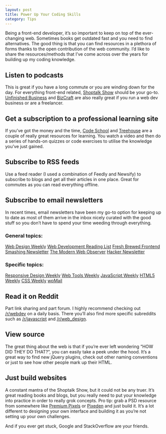 ```yaml
---
layout: post
title: Power Up Your Coding Skills
category: Tips
---
```


Being a front-end developer, it’s so important to keep on top of the ever-changing web. Sometimes books get outdated fast and you need to find alternatives. The good thing is that you can find resources in a plethora of forms thanks to the open contribution of the web community. I’d like to share the resources/methods that I’ve come across over the years for building up my coding knowledge.

## Listen to podcasts

This is great if you have a long commute or you are winding down for the day. For everything front-end related, [Shoptalk Show](http://shoptalkshow.com/) should be your go-to. [Unfinished Business](http://unfinished.bz/) and [BizCraft](http://unmatchedstyle.com/bizcraft) are also really great if you run a web dev business or are a freelancer.

## Get a subscription to a professional learning site

If you’ve got the money and the time, [Code School](http://codeschool.com/) and [Treehouse](http://treehouse.com/) are a couple of really great resources for learning. You watch a video and then do a series of hands-on quizzes or code exercises to utilise the knowledge you’ve just gained.

## Subscribe to RSS feeds

Use a feed reader (I used a combination of Feedly and Newsify) to subscribe to blogs and get all their articles in one place. Great for commutes as you can read everything offline.

## Subscribe to email newsletters

In recent times, email newsletters have been my go-to option for keeping up to date as most of them arrive in the inbox nicely curated with the good stuff so you don’t have to spend your time weeding through everything.

### General topics:

[Web Design Weekly](http://web-design-weekly.com/)
[Web Development Reading List](http://wdrl.info/)
[Fresh Brewed Frontend](http://freshbrewed.co/)
[Smashing Newsletter](http://www.smashingmagazine.com/)
[The Modern Web Observer](http://appendto.com/modern-web-observer/)
[Hacker Newsletter](http://hackernewsletter.com/)

### Specific topics:

[Responsive Design Weekly](http://responsivedesignweekly.com/)
[Web Tools Weekly](http://webtoolsweekly.com/)
[JavaScript Weekly](http://javascriptweekly.com/)
[HTML5 Weekly](http://html5weekly.com/)
[CSS Weekly](http://css-weekly.com/)
[wpMail](http://wpmail.me/)

## Read it on Reddit

Part link sharing and part forum. I highly recommend checking out [/r/webdev](http://reddit.com/r/webdev) on a daily basis. There you’ll also find more specific subreddits such as [/r/javascript](http://reddit.com/r/javascript) and [/r/web_design](http://reddit.com/r/web_design).

## View source

The great thing about the web is that if you’re ever left wondering “HOW DID THEY DO THAT?”, you can easily take a peek under the hood. It’s a great way to find new jQuery plugins, check out other naming conventions or just to see how other people mark up their HTML.

## Just build websites

A constant mantra of the Shoptalk Show, but it could not be any truer. It’s great reading books and blogs, but you really need to put your knowledge into practice in order to really grok concepts. Pro tip: grab a PSD resource from somewhere like [Premium Pixels](http://premiumpixels.com/) or [Pixeden](http://pixeden.com/) and just build it. It’s a lot different to designing your own interface and building it as you’re not setting up your own challenges.

And if you ever get stuck, Google and StackOverflow are your friends.